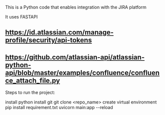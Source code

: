 This is a Python code that enables integration with the JIRA platform

It uses FASTAPI

## https://id.atlassian.com/manage-profile/security/api-tokens

## https://github.com/atlassian-api/atlassian-python-api/blob/master/examples/confluence/confluence_attach_file.py


Steps to run the project:

install python
install git
git clone <repo_name>
create virtual environment
pip install requirement.txt
uvicorn main:app --reload 

